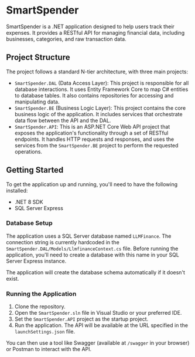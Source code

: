 # SmartSpender

SmartSpender is a .NET application designed to help users track their expenses. It provides a RESTful API for managing financial data, including businesses, categories, and raw transaction data.

## Project Structure

The project follows a standard N-tier architecture, with three main projects:

-   `SmartSpender.DAL` (Data Access Layer): This project is responsible for all database interactions. It uses Entity Framework Core to map C# entities to database tables. It also contains repositories for accessing and manipulating data.
-   `SmartSpender.BE` (Business Logic Layer): This project contains the core business logic of the application. It includes services that orchestrate data flow between the API and the DAL.
-   `SmartSpender.API`: This is an ASP.NET Core Web API project that exposes the application's functionality through a set of RESTful endpoints. It handles HTTP requests and responses, and uses the services from the `SmartSpender.BE` project to perform the requested operations.

## Getting Started

To get the application up and running, you'll need to have the following installed:

-   .NET 8 SDK
-   SQL Server Express

### Database Setup

The application uses a SQL Server database named `LLMFinance`. The connection string is currently hardcoded in the `SmartSpender.DAL/Models/LlmfinanceContext.cs` file. Before running the application, you'll need to create a database with this name in your SQL Server Express instance.

The application will create the database schema automatically if it doesn't exist.

### Running the Application

1.  Clone the repository.
2.  Open the `SmartSpender.sln` file in Visual Studio or your preferred IDE.
3.  Set the `SmartSpender.API` project as the startup project.
4.  Run the application. The API will be available at the URL specified in the `launchSettings.json` file.

You can then use a tool like Swagger (available at `/swagger` in your browser) or Postman to interact with the API.
